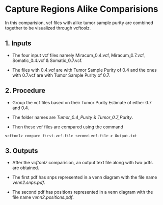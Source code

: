 # Capture Regions Alike Comparisions

In this comparision, vcf files with alike tumor sample purity are combined together to be visualized through vcftoolz.

## 1. Inputs

* The four input vcf files namely Miracum_0.4.vcf, Miracum_0.7.vcf, Somatic_0.4.vcf & Somatic_0.7.vcf.

* The files with 0.4.vcf are with Tumor Sample Purity of 0.4 and the ones with 0.7.vcf are with Tumor Sample Purity of 0.7.

## 2. Procedure

* Group the vcf files based on their Tumor Purity Estimate of either 0.7 and 0.4.

* The folder names are *Tumor_0.4_Purity* & *Tumor_0.7_Purity*.

* Then these vcf files are compared using the command

```
vcftoolz compare first-vcf-file second-vcf-file > Output.txt
```

## 3. Outputs

* After the *vcftoolz* comparision, an output text file along with two pdfs are obtained.

* The first pdf has snps represented in a venn diagram with the file name *venn2.snps.pdf*.

* The second pdf has positions represented in a venn diagram with the file name *venn2.positions.pdf*.
